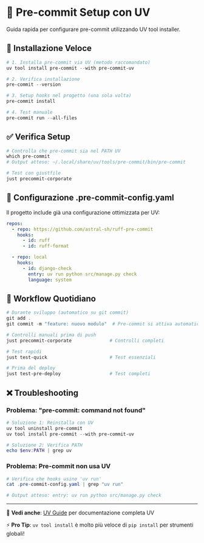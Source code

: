 # 🔨 Pre-commit Setup con UV

Guida rapida per configurare pre-commit utilizzando UV tool installer.

## 🚀 Installazione Veloce

```powershell
# 1. Installa pre-commit via UV (metodo raccomandato)
uv tool install pre-commit --with pre-commit-uv

# 2. Verifica installazione
pre-commit --version

# 3. Setup hooks nel progetto (una sola volta)
pre-commit install

# 4. Test manuale
pre-commit run --all-files
```

## ✅ Verifica Setup

```powershell
# Controlla che pre-commit sia nel PATH UV
which pre-commit
# Output atteso: ~/.local/share/uv/tools/pre-commit/bin/pre-commit

# Test con giustfile
just precommit-corporate
```

## 🔧 Configurazione .pre-commit-config.yaml

Il progetto include già una configurazione ottimizzata per UV:

```yaml
repos:
  - repo: https://github.com/astral-sh/ruff-pre-commit
    hooks:
      - id: ruff
      - id: ruff-format

  - repo: local
    hooks:
      - id: django-check
        entry: uv run python src/manage.py check
        language: system
```

## 🎯 Workflow Quotidiano

```powershell
# Durante sviluppo (automatico su git commit)
git add .
git commit -m "feature: nuovo modulo"  # Pre-commit si attiva automaticamente

# Controlli manuali prima di push
just precommit-corporate              # Controlli completi

# Test rapidi
just test-quick                       # Test essenziali

# Prima del deploy
just test-pre-deploy                  # Test completi
```

## ❌ Troubleshooting

### Problema: "pre-commit: command not found"

```powershell
# Soluzione 1: Reinstalla con UV
uv tool uninstall pre-commit
uv tool install pre-commit --with pre-commit-uv

# Soluzione 2: Verifica PATH
echo $env:PATH | grep uv
```

### Problema: Pre-commit non usa UV

```powershell
# Verifica che hooks usino 'uv run'
cat .pre-commit-config.yaml | grep "uv run"

# Output atteso: entry: uv run python src/manage.py check
```

---

🔗 **Vedi anche**: [UV Guide](uv-guide.md) per documentazione completa UV

⚡ **Pro Tip**: `uv tool install` è molto più veloce di `pip install` per strumenti globali!
